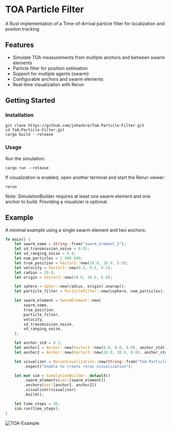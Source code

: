 # TOA Particle Filter
A Rust implementation of a Time-of-Arrival particle filter for localization and positon tracking

## Features
- Simulate TOA measurements from multiple anchors and between swarm elements
- Particle filter for position estimation
- Support for multiple agents (swarm)
- Configurable anchors and swarm elements
- Real-time visualization with Rerun

## Getting Started
### Installation
```console
git clone https://github.com/johankre/ToA-Particle-Filter.git
cd ToA-Particle-Filter.git
cargo build --release
```

### Usage
Run the simulation:
```console
cargo run --release
```
If visualization is enabled, open another terminal and start the Rerun viewer:
```console
rerun
```

Note: SimulationBuilder requires at least one swarm element and one anchor to build. Providing a visualizer is optional.

##  Example

A minimal example using a single swarm element and two anchors:

```rust
fn main() {
    let swarm_name = String::from("swarm_element_1");
    let sd_transmission_noise = 0.01;
    let sd_ranging_noise = 0.4;
    let num_particles = 1_400_000;
    let true_position = Vector3::new(10.0, 10.0, 5.0);
    let velocity = Vector3::new(0.5, 0.5, 0.5);
    let radius = 20.0;
    let origin = Vector3::new(10.0, 10.0, 5.0);

    let sphere = Spher::new(radius, origin).unwrap();
    let particle_filter = ParticleFilter::new(&sphere, num_particles);

    let swarm_element = SwarmElement::new(
        swarm_name,
        true_position,
        particle_filter,
        velocity,
        sd_transmission_noise,
        sd_ranging_noise,
    );

    let anchor_std = 0.1;
    let anchor1 = Anchor::new(Vector3::new(0.0, 0.0, 0.0), anchor_std);
    let anchor2 = Anchor::new(Vector3::new(20.0, 20.0, 0.0), anchor_std);

    let visualizer = RerunVisualization::new(String::from("ToA-Particle-Filter"))
        .expect("Unable to create rerun visualization");

    let mut sim = SimulationBuilder::default()
        .swarm_elements(vec![swarm_element])
        .anchors(vec![anchor1, anchor2])
        .visualizer(visualizer)
        .build();

    let time_steps = 30;
    sim.run(time_steps);
}
```
![TOA-Example](https://github.com/user-attachments/assets/974f15fd-e6be-4ef1-b20d-1dc456505120)
